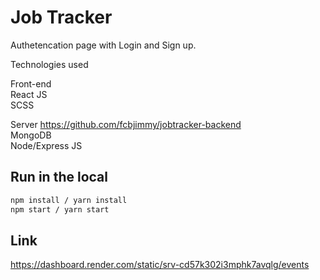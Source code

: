 # Job Tracker

Authetencation page with Login and Sign up.

Technologies used

Front-end  
React JS  
SCSS

Server https://github.com/fcbjimmy/jobtracker-backend  
MongoDB  
Node/Express JS

## Run in the local

```bash
npm install / yarn install
npm start / yarn start
```

## Link

https://dashboard.render.com/static/srv-cd57k302i3mphk7avqlg/events
